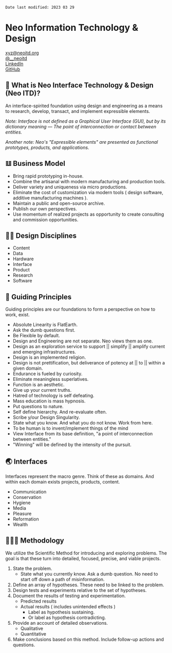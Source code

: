 `Date last modified: 2023 03 29`
# Neo Information Technology & Design
[xyz@neoitd.org](mailto:xyz@neoitd.org)  
[ @__neoitd ](https://twitter.com/__neoitd)   
[ LinkedIn ](https://www.linkedin.com/company/neo-itd/)   
[ GitHub ](https://github.com/neo-itd)

## 🤔 What is Neo Interface Technology & Design (Neo ITD)?
An interface-spirited foundation using design and engineering as a means to research, develop, transact, and implement expressible elements. 

_Note: Interface is not defined as a Graphical User Interface (GUI), but by its dictionary meaning — The point of interconnection or contact between entities._

_Another note: Neo's "Expressible elements" are presented as functional prototypes, products, and applications._

## 𝌭 Business Model
* Bring rapid prototyping in-house.
* Combine the artisanal with modern manufacturing and production tools.
* Deliver variety and uniqueness via micro productions.
* Eliminate the cost of customization via modern tools ( design software, additive manufacturing machines ).
* Maintain a public and open-source archive. 
* Publish our own perspectives.
* Use momentum of realized projects as opportunity to create consulting and commission opportunities.

## 🥷🏾 Design Disciplines
* Content 
* Data 
* Hardware
* Interface
* Product
* Research
* Software

## 👣 Guiding Principles
Guiding principles are our foundations to form a perspective on how to work, exist.

* Absolute Linearity is FlatEarth.
* Ask the dumb questions first.
* Be Flexible by default.
* Design and Engineering are not separate. Neo views them as one.
* Design as an exploration service to support || simplify || amplify current and emerging infrastructures.
* Design is an implemented religion.
* Design is not prettification, but deliverance of potency at || to || within a given domain.
* Endurance is fueled by curiosity.
* Eliminate meaningless superlatives.
* Function is an aesthetic. 
* Give up your current truths.
* Hatred of technology is self defeating.
* Mass education is mass hypnosis.
* Put questions to nature.
* Self define hierarchy. And re-evaluate often. 
* Scribe y/our Design Singularity.
* State what you know. And what you do not know. Work from here.
* To be human is to invent/implement things of the mind
* View Interface from its base definition, "a point of interconnection between entities."
* "Winning" will be defined by the intensity of the pursuit.


## 🌏 Interfaces
Interfaces represent the macro genre. Think of these as domains. And within each domain exists projects, products, content. 

* Communication
* Conservation
* Hygiene
* Media
* Pleasure
* Reformation
* Wealth

## 👨🏾‍🍳 Methodology
We utilize the Scientific Method for introducing and exploring problems. The goal is that these turn into detailed, focused, precise, and viable projects.

1. State the problem.
    - State what you currently know. Ask a dumb question. No need to start off down a path of misinformation.
2. Define an array of hypotheses. These need to be linked to the problem.
3. Design tests and experiments relative to the set of hypotheses.
4. Document the results of testing and experimentation.
    - Predicted results
    - Actual results ( includes unintended effects )
    	+ Label as hypothesis sustaining.
    	+ Or label as hypothesis contradicting.
5. Provide an account of detailed observations.
    - Qualitative
    - Quantitative
6. Make conclusions based on this method. Include follow-up actions and questions.
